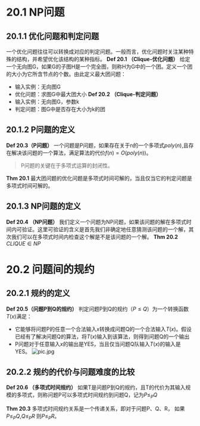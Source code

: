 # 20.1 NP问题
## 20.1.1 优化问题和判定问题
一个优化问题往往可以转换成对应的判定问题。一般而言，优化问题时关注某种特殊的结构，并希望优化该结构的某种指标。
**Def 20.1 （Clique-优化问题）**  给定一个无向图G，如果G的子图H是一个完全图，则称H为G中的一个团。定义一个团的大小为它所含节点的个数。由此定义最大团问题：
- 输入实例：无向图G
- 优化问题：求图G中最大团大小
**Def 20.2 （Clique-判定问题）**  
- 输入实例：无向图G，参数k
- 判定问题：图G中是否存在大小为k的团

## 20.1.2 P问题的定义
**Def 20.3（P问题）**  一个问题是P问题，如果存在关于n的一个多项式$poly(n)$,且存在解决该问题的一个算法，满足算法的代价$f(n) = O(poly(n))$。

> P问题的关键在于多项式运算的封闭性。

**Thm 20.1**  最大团问题的优化问题是多项式时间可解的，当且仅当它的判定问题是多项式时间可解的。

## 20.1.3 NP问题的定义
**Def 20.4 （NP问题）**  我们定义一个问题为NP问题，如果该问题的解在多项式时间内可验证。这里可验证的含义是首先我们非确定地任意猜测该问题的一个解，其次我们可以在多项式时间内检查这个解是不是该问题的一个解。
**Thm 20.2**  $CLIQUE \in NP$

# 20.2 问题间的规约
## 20.2.1 规约的定义
**Def 20.5（问题P到Q的规约）**  判定问题P到Q的规约（$P \le Q$）为一个转换函数$T(x)$满足：
- 它能够将问题P的任意一个合法输入$x$转换成问题Q的一个合法输入$T(x)$。假设已经有了解决问题Q的算法，将$T(x)$输入到该算法，则得到问题Q的一个输出
- P问题对于任意输入$x$的输出是YES，当且仅当问题Q队输入$T(x)$的输入是YES。
![pic.jpg](https://s2.loli.net/2023/01/11/YTXSk6uIzQiK9fl.png)

## 20.2.2 规约的代价与问题难度的比较
**Def 20.6 （多项式时间规约）**  如果T是问题P到Q的规约，且T的代价为其输入规模的多项式，则称问题P可以多项式时间规约到问题Q，记为$P \le_{P} Q$

**Thm 20.3**  多项式时间规约关系是一个传递关系，即对于问题P、Q、R， 如果$P \le_{P} Q$,$Q \le_{P} R$ 则$P \le_{P} R$。